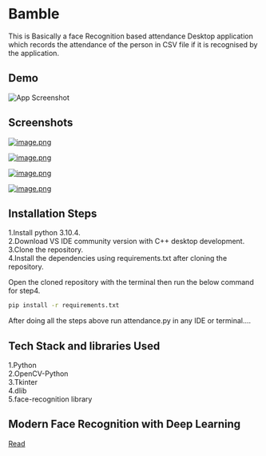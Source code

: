 # Bamble

This is Basically a face Recognition based attendance Desktop application
which records the attendance of the person in CSV file if it is recognised by the application.

## Demo

![App Screenshot](https://i.imgur.com/DpnVbPy.gif)

## Screenshots

[![image.png](https://i.postimg.cc/J4GSqHmQ/1.jpg)](https://postimg.cc/vcwP8B41)

[![image.png](https://i.postimg.cc/Kvjr3nFm/2.jpg)](https://postimg.cc/ppNng5pS)

[![image.png](https://i.postimg.cc/jd19Dxpk/3.jpg)](https://postimg.cc/nCvT5Jcv)

[![image.png](https://i.postimg.cc/SR6RBDzb/4.jpg)](https://postimg.cc/q67pncL1)

## Installation Steps

1.Install python 3.10.4.  
2.Download VS IDE community version with C++ desktop development.  
3.Clone the repository.  
4.Install the dependencies using requirements.txt after cloning the repository.

Open the cloned repository with the terminal then run the below command for step4.

```bash
pip install -r requirements.txt
```

After doing all the steps above run attendance.py in any IDE or terminal....

## Tech Stack and libraries Used

1.Python  
2.OpenCV-Python  
3.Tkinter  
4.dlib  
5.face-recognition library

## Modern Face Recognition with Deep Learning

[Read](https://medium.com/@ageitgey/machine-learning-is-fun-part-4-modern-face-recognition-with-deep-learning-c3cffc121d78)
